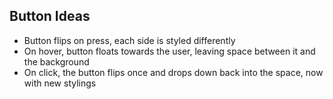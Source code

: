 ## Button Ideas

- Button flips on press, each side is styled differently
- On hover, button floats towards the user, leaving space between it and the background
- On click, the button flips once and drops down back into the space, now with new stylings